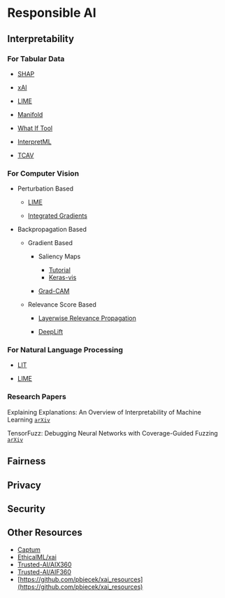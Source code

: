 # Responsible AI

## Interpretability

### For Tabular Data

* [SHAP](https://github.com/slundberg/shap)

* [xAI](https://github.com/EthicalML/xai)

* [LIME](https://github.com/marcotcr/lime)

* [Manifold](https://github.com/uber/manifold#manifold)

* [What If Tool](https://pair-code.github.io/what-if-tool/)

* [InterpretML](https://github.com/interpretml/interpret)

* [TCAV](https://github.com/tensorflow/tcav)


### For Computer Vision

* Perturbation Based 

  * [LIME](https://github.com/marcotcr/lime)
  
  * [Integrated Gradients](https://www.tensorflow.org/tutorials/interpretability/integrated_gradients) 


* Backpropagation Based
  
  * Gradient Based

    * Saliency Maps
      * [Tutorial](https://www.kaggle.com/ernie55ernie/mnist-with-keras-visualization-and-saliency-map)
      * [Keras-vis](https://raghakot.github.io/keras-vis/)
  
    * [Grad-CAM](https://github.com/jacobgil/pytorch-grad-cam)
  
  * Relevance Score Based
    
    * [Layerwise Relevance Propagation](https://towardsdatascience.com/indepth-layer-wise-relevance-propagation-340f95deb1ea)

    * [DeepLift](https://github.com/kundajelab/deeplift)


### For Natural Language Processing

* [LIT](https://github.com/PAIR-code/lit)

* [LIME](https://github.com/marcotcr/lime)




### Research Papers

Explaining Explanations: An Overview of Interpretability of Machine Learning [`arXiv`](https://arxiv.org/abs/1806.00069)

TensorFuzz: Debugging Neural Networks with Coverage-Guided Fuzzing [`arXiv`](https://arxiv.org/abs/1807.10875)

## Fairness

## Privacy

## Security

## Other Resources

* [Captum](https://captum.ai/)
* [EthicalML/xai](https://github.com/EthicalML/xai)
* [Trusted-AI/AIX360](https://github.com/Trusted-AI/AIX360)
* [Trusted-AI/AIF360](https://github.com/Trusted-AI/AIF360)
* [https://github.com/pbiecek/xai_resources](https://github.com/pbiecek/xai_resources)
